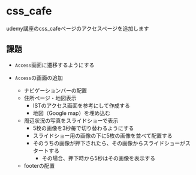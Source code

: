 # css_cafe
udemy講座のcss_cafeページのアクセスページを追加します

## 課題
- `Access`画面に遷移するようにする

- `Access`の画面の追加
    - ナビゲーションバーの配置
    - 住所ページ・地図表示
        - ISTのアクセス画面を参考にして作成する
        - 地図（Google map）を埋め込む
    - 周辺状況の写真をスライドショーで表示
        - 5枚の画像を3秒毎で切り替わるようにする
        - スライドショー用の画像の下に5枚の画像を並べて配置する
        - そのうちの画像が押下されたら、その画像からスライドショーがスタートする
            - その場合、押下時から5秒はその画像を表示する
    - footerの配置

